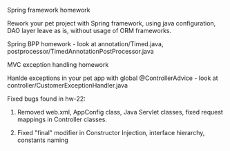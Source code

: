 Spring framework homework

Rework your pet project with Spring framework, using java configuration, DAO layer leave as is, without usage of ORM frameworks.


Spring BPP homework - look at annotation/Timed.java, postprocessor/TimedAnnotationPostProcessor.java


MVC exception handling homework

Hanlde exceptions in your pet app with global @ControllerAdvice - look at controller/CustomerExceptionHandler.java


Fixed bugs found in hw-22:

1. Removed web.xml, AppConfig class, Java Servlet classes, fixed request mappings in Controller classes.

2. Fixed "final" modifier in Constructor Injection, interface hierarchy, constants naming
